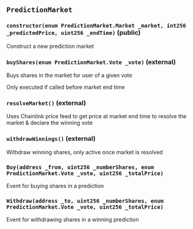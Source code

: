## `PredictionMarket`

### `constructor(enum PredictionMarket.Market _market, int256 _predictedPrice, uint256 _endTime)` (public)

Construct a new prediction market

### `buyShares(enum PredictionMarket.Vote _vote)` (external)

Buys shares in the market for user of a given vote

Only executed if called before market end time

### `resolveMarket()` (external)

Uses Chainlink price feed to get price at market end time
to resolve the market & declare the winning vote

### `withdrawWinnings()` (external)

Withdraw winning shares, only active once market is resolved

### `Buy(address _from, uint256 _numberShares, enum PredictionMarket.Vote _vote, uint256 _totalPrice)`

Event for buying shares in a prediction

### `Withdraw(address _to, uint256 _numberShares, enum PredictionMarket.Vote _vote, uint256 _totalPrice)`

Event for withdrawing shares in a winning prediction
